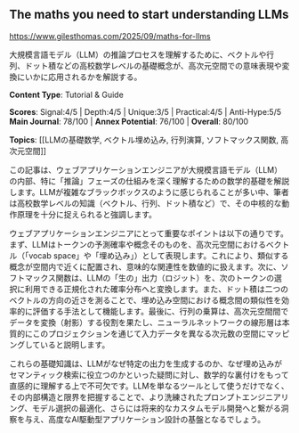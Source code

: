 ## The maths you need to start understanding LLMs

https://www.gilesthomas.com/2025/09/maths-for-llms

大規模言語モデル（LLM）の推論プロセスを理解するために、ベクトルや行列、ドット積などの高校数学レベルの基礎概念が、高次元空間での意味表現や変換にいかに応用されるかを解説する。

**Content Type**: Tutorial & Guide

**Scores**: Signal:4/5 | Depth:4/5 | Unique:3/5 | Practical:4/5 | Anti-Hype:5/5
**Main Journal**: 78/100 | **Annex Potential**: 76/100 | **Overall**: 80/100

**Topics**: [[LLMの基礎数学, ベクトル埋め込み, 行列演算, ソフトマックス関数, 高次元空間]]

この記事は、ウェブアプリケーションエンジニアが大規模言語モデル（LLM）の内部、特に「推論」フェーズの仕組みを深く理解するための数学的基礎を解説します。LLMが複雑なブラックボックスのように感じられることが多い中、筆者は高校数学レベルの知識（ベクトル、行列、ドット積など）で、その中核的な動作原理を十分に捉えられると強調します。

ウェブアプリケーションエンジニアにとって重要なポイントは以下の通りです。まず、LLMはトークンの予測確率や概念そのものを、高次元空間におけるベクトル（「vocab space」や「埋め込み」）として表現します。これにより、類似する概念が空間内で近くに配置され、意味的な関連性を数値的に扱えます。次に、ソフトマックス関数は、LLMの「生の」出力（ロジット）を、次のトークンの選択に利用できる正規化された確率分布へと変換します。また、ドット積は二つのベクトルの方向の近さを測ることで、埋め込み空間における概念間の類似性を効率的に評価する手法として機能します。最後に、行列の乗算は、高次元空間間でデータを変換（射影）する役割を果たし、ニューラルネットワークの線形層は本質的にこのプロジェクションを通じて入力データを異なる次元数の空間にマッピングしていると説明します。

これらの基礎知識は、LLMがなぜ特定の出力を生成するのか、なぜ埋め込みがセマンティック検索に役立つのかといった疑問に対し、数学的な裏付けをもって直感的に理解する上で不可欠です。LLMを単なるツールとして使うだけでなく、その内部構造と限界を把握することで、より洗練されたプロンプトエンジニアリング、モデル選択の最適化、さらには将来的なカスタムモデル開発へと繋がる洞察を与え、高度なAI駆動型アプリケーション設計の基盤となるでしょう。